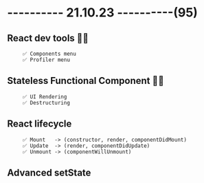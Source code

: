 # ---------- 21.10.23 ----------(95)

## React dev tools 👍🏻

         ✅ Components menu
         ✅ Profiler menu

## Stateless Functional Component 👍🏻

         ✅ UI Rendering
         ✅ Destructuring

## React lifecycle

         ✅ Mount   -> (constructor, render, componentDidMount)
         ✅ Update  -> (render, componentDidUpdate)
         ✅ Unmount -> (componentWillUnmount)

## Advanced setState
